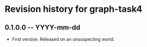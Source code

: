 # Revision history for graph-task4

## 0.1.0.0 -- YYYY-mm-dd

* First version. Released on an unsuspecting world.
